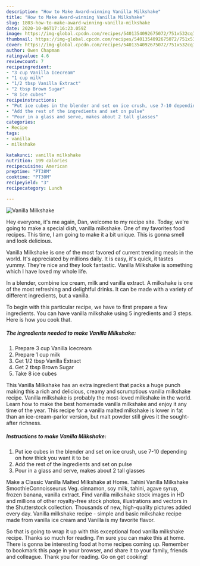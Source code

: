 ```yaml
---
description: "How to Make Award-winning Vanilla Milkshake"
title: "How to Make Award-winning Vanilla Milkshake"
slug: 1803-how-to-make-award-winning-vanilla-milkshake
date: 2020-10-06T17:16:23.059Z
image: https://img-global.cpcdn.com/recipes/5401354092675072/751x532cq70/vanilla-milkshake-recipe-main-photo.jpg
thumbnail: https://img-global.cpcdn.com/recipes/5401354092675072/751x532cq70/vanilla-milkshake-recipe-main-photo.jpg
cover: https://img-global.cpcdn.com/recipes/5401354092675072/751x532cq70/vanilla-milkshake-recipe-main-photo.jpg
author: Owen Chapman
ratingvalue: 4.6
reviewcount: 7
recipeingredient:
- "3 cup Vanilla Icecream"
- "1 cup milk"
- "1/2 tbsp Vanilla Extract"
- "2 tbsp Brown Sugar"
- "8 ice cubes"
recipeinstructions:
- "Put ice cubes in the blender and set on ice crush, use 7-10 depending on how thick you want it to be"
- "Add the rest of the ingredients and set on pulse"
- "Pour in a glass and serve, makes about 2 tall glasses"
categories:
- Recipe
tags:
- vanilla
- milkshake

katakunci: vanilla milkshake 
nutrition: 199 calories
recipecuisine: American
preptime: "PT38M"
cooktime: "PT30M"
recipeyield: "3"
recipecategory: Lunch

---
```



![Vanilla Milkshake](https://img-global.cpcdn.com/recipes/5401354092675072/751x532cq70/vanilla-milkshake-recipe-main-photo.jpg)

Hey everyone, it's me again, Dan, welcome to my recipe site. Today, we're going to make a special dish, vanilla milkshake. One of my favorites food recipes. This time, I am going to make it a bit unique. This is gonna smell and look delicious.

Vanilla Milkshake is one of the most favored of current trending meals in the world. It's appreciated by millions daily. It is easy, it's quick, it tastes yummy. They're nice and they look fantastic. Vanilla Milkshake is something which I have loved my whole life.

In a blender, combine ice cream, milk and vanilla extract. A milkshake is one of the most refreshing and delightful drinks. It can be made with a variety of different ingredients, but a vanilla.


To begin with this particular recipe, we have to first prepare a few ingredients. You can have vanilla milkshake using 5 ingredients and 3 steps. Here is how you cook that.

<!--inarticleads1-->

##### The ingredients needed to make Vanilla Milkshake:

1. Prepare 3 cup Vanilla Icecream
1. Prepare 1 cup milk
1. Get 1/2 tbsp Vanilla Extract
1. Get 2 tbsp Brown Sugar
1. Take 8 ice cubes


This Vanilla Milkshake has an extra ingredient that packs a huge punch making this a rich and delicious, creamy and scrumptious vanilla milkshake recipe. Vanilla milkshake is probably the most-loved milkshake in the world. Learn how to make the best homemade vanilla milkshake and enjoy it any time of the year. This recipe for a vanilla malted milkshake is lower in fat than an ice-cream-parlor version, but malt powder still gives it the sought-after richness. 

<!--inarticleads2-->

##### Instructions to make Vanilla Milkshake:

1. Put ice cubes in the blender and set on ice crush, use 7-10 depending on how thick you want it to be
1. Add the rest of the ingredients and set on pulse
1. Pour in a glass and serve, makes about 2 tall glasses


Make a Classic Vanilla Malted Milkshake at Home. Tahini Vanilla Milkshake SmoothieConnoisseurus Veg. cinnamon, soy milk, tahini, agave syrup, frozen banana, vanilla extract. Find vanilla milkshake stock images in HD and millions of other royalty-free stock photos, illustrations and vectors in the Shutterstock collection. Thousands of new, high-quality pictures added every day. Vanilla milkshake recipe - simple and basic milkshake recipe made from vanilla ice cream and Vanilla is my favorite flavor. 

So that is going to wrap it up with this exceptional food vanilla milkshake recipe. Thanks so much for reading. I'm sure you can make this at home. There is gonna be interesting food at home recipes coming up. Remember to bookmark this page in your browser, and share it to your family, friends and colleague. Thank you for reading. Go on get cooking!
